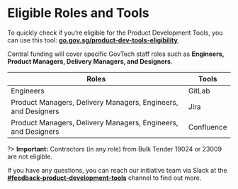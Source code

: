 # Eligible Roles and Tools

To  quickly check if you’re eligible for the Product Development Tools, you can use this tool: [**go.gov.sg/product-dev-tools-eligibility**](https://go.gov.sg/product-dev-tools-eligibility).

Central funding will cover specific GovTech staff roles such as **Engineers, Product Managers, Delivery Managers, and Designers**. 

| Roles | Tools |
|---|---|
| Engineers  | GitLab |
| Product Managers, Delivery Managers, Engineers, and Designers | Jira |
| Product Managers, Delivery Managers, Engineers, and Designers | Confluence |

?> **Important:** Contractors (in any role) from Bulk Tender 19024 or 23009 are not eligible.

If you have any questions, you can reach our initiative team via Slack at the  [**#feedback-product-development-tools**](https://govtech.enterprise.slack.com/archives/C07UF60HY9Y) channel to find out more.